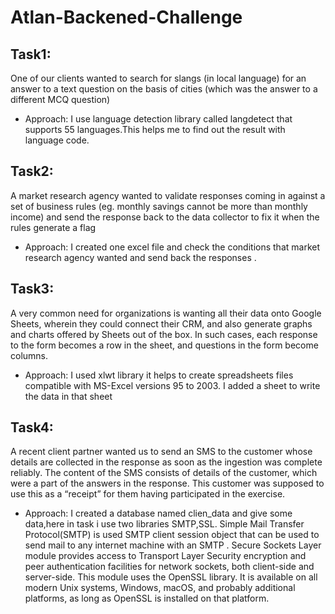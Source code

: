 # Atlan-Backened-Challenge

## Task1:
One of our clients wanted to search for slangs (in local language) for an answer to a text question on the basis of cities (which was the answer to a different MCQ question)

- Approach: 
I use language detection library called langdetect that supports 55 languages.This helps me to find out the result with language code.

## Task2:
A market research agency wanted to validate responses coming in against a set of business rules (eg. monthly savings cannot be more than monthly income) and send the response back to the data collector to fix it when the rules generate a flag

- Approach:
I created one excel file and check the conditions that market research agency wanted  and send back the responses .

## Task3:
A very common need for organizations is wanting all their data onto Google Sheets, wherein they could connect their CRM, and also generate graphs and charts offered by Sheets out of the box. In such cases, each response to the form becomes a row in the sheet, and questions in the form become columns. 

- Approach:
I used xlwt library it helps to create spreadsheets files compatible with MS-Excel versions 95 to 2003. I added a sheet to write the data in that sheet

## Task4:
A recent client partner wanted us to send an SMS to the customer whose details are collected in the response as soon as the ingestion was complete reliably. The content of the SMS consists of details of the customer, which were a part of the answers in the response. This customer was supposed to use this as a “receipt” for them having participated in the exercise.

- Approach:
I created a database named clien_data and  give some data,here in task i use two libraries SMTP,SSL.
Simple Mail Transfer Protocol(SMTP) is used  SMTP client session object that can be used to send mail to any internet machine with an SMTP .
Secure Sockets Layer  module provides access to Transport Layer Security encryption and peer authentication facilities for network sockets, both client-side and server-side. This module uses the OpenSSL library. It is available on all modern Unix systems, Windows, macOS, and probably additional platforms, as long as OpenSSL is installed on that platform.
